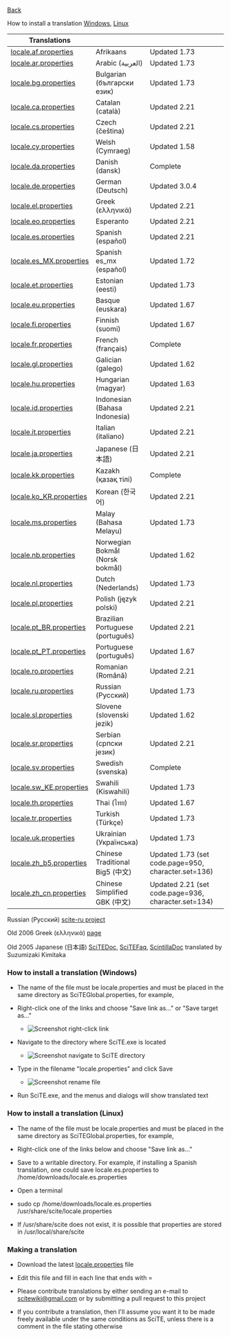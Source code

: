 
[Back](../README.md)

How to install a translation [Windows](#how_to_install_translation_win), [Linux](#how_to_install_translation_linux)

<a name="list_translations"></a>

| Translations  |  |   |
| ------------- | ------------- | ------------- |
| [locale.af.properties](https://raw.githubusercontent.com/downpoured/scite-files/master/files/files/translations/locale.af.properties) | Afrikaans | Updated 1.73 |
| [locale.ar.properties](https://raw.githubusercontent.com/downpoured/scite-files/master/files/files/translations/locale.ar.properties) | Arabic (العربية) | Updated 1.73 |
| [locale.bg.properties](https://raw.githubusercontent.com/downpoured/scite-files/master/files/files/translations/locale.bg.properties) | Bulgarian (български език) | Updated 1.73 |
| [locale.ca.properties](https://raw.githubusercontent.com/downpoured/scite-files/master/files/files/translations/locale.ca.properties) | Catalan (català) | Updated 2.21 |
| [locale.cs.properties](https://raw.githubusercontent.com/downpoured/scite-files/master/files/files/translations/locale.cs.properties) | Czech (čeština) | Updated 2.21 |
| [locale.cy.properties](https://raw.githubusercontent.com/downpoured/scite-files/master/files/files/translations/locale.cy.properties) | Welsh (Cymraeg) | Updated 1.58 |
| [locale.da.properties](https://raw.githubusercontent.com/downpoured/scite-files/master/files/files/translations/locale.da.properties) | Danish (dansk) | Complete |
| [locale.de.properties](https://raw.githubusercontent.com/downpoured/scite-files/master/files/files/translations/locale.de.properties) | German (Deutsch) | Updated 3.0.4 |
| [locale.el.properties](https://raw.githubusercontent.com/downpoured/scite-files/master/files/files/translations/locale.el.properties) | Greek (ελληνικά) | Updated 2.21 |
| [locale.eo.properties](https://raw.githubusercontent.com/downpoured/scite-files/master/files/files/translations/locale.eo.properties) | Esperanto | Updated 2.21 |
| [locale.es.properties](https://raw.githubusercontent.com/downpoured/scite-files/master/files/files/translations/locale.es.properties) | Spanish (español) | Updated 2.21 |
| [locale.es_MX.properties](https://raw.githubusercontent.com/downpoured/scite-files/master/files/files/translations/locale.es_MX.properties) | Spanish es_mx (español) | Updated 1.72 |
| [locale.et.properties](https://raw.githubusercontent.com/downpoured/scite-files/master/files/files/translations/locale.et.properties) | Estonian (eesti) | Updated 1.73 |
| [locale.eu.properties](https://raw.githubusercontent.com/downpoured/scite-files/master/files/files/translations/locale.eu.properties) | Basque (euskara) | Updated 1.67 |
| [locale.fi.properties](https://raw.githubusercontent.com/downpoured/scite-files/master/files/files/translations/locale.fi.properties) | 	Finnish (suomi) | Updated 1.67 |
| [locale.fr.properties](https://raw.githubusercontent.com/downpoured/scite-files/master/files/files/translations/locale.fr.properties) | French (français) | Complete |
| [locale.gl.properties](https://raw.githubusercontent.com/downpoured/scite-files/master/files/files/translations/locale.gl.properties) | Galician (galego) | Updated 1.62 |
| [locale.hu.properties](https://raw.githubusercontent.com/downpoured/scite-files/master/files/files/translations/locale.hu.properties) | Hungarian (magyar) | Updated 1.63 |
| [locale.id.properties](https://raw.githubusercontent.com/downpoured/scite-files/master/files/files/translations/locale.id.properties) | Indonesian (Bahasa Indonesia) | Updated 2.21 |
| [locale.it.properties](https://raw.githubusercontent.com/downpoured/scite-files/master/files/files/translations/locale.it.properties) | Italian (italiano) | Updated 2.21 |
| [locale.ja.properties](https://raw.githubusercontent.com/downpoured/scite-files/master/files/files/translations/locale.ja.properties) | Japanese (日本語) | Updated 2.21 |
| [locale.kk.properties](https://raw.githubusercontent.com/downpoured/scite-files/master/files/files/translations/locale.kk.properties) | Kazakh (қазақ тілі) | Complete |
| [locale.ko_KR.properties](https://raw.githubusercontent.com/downpoured/scite-files/master/files/files/translations/locale.ko_KR.properties) | Korean (한국어) | Updated 2.21 |
| [locale.ms.properties](https://raw.githubusercontent.com/downpoured/scite-files/master/files/files/translations/locale.ms.properties) | Malay (Bahasa Melayu) | Updated 1.73 |
| [locale.nb.properties](https://raw.githubusercontent.com/downpoured/scite-files/master/files/files/translations/locale.nb.properties) | Norwegian Bokmål (Norsk bokmål) | Updated 1.62 |
| [locale.nl.properties](https://raw.githubusercontent.com/downpoured/scite-files/master/files/files/translations/locale.nl.properties) | Dutch (Nederlands) | Updated 1.73 |
| [locale.pl.properties](https://raw.githubusercontent.com/downpoured/scite-files/master/files/files/translations/locale.pl.properties) | Polish (język polski) | Updated 2.21 |
| [locale.pt_BR.properties](https://raw.githubusercontent.com/downpoured/scite-files/master/files/files/translations/locale.pt_BR.properties) | Brazilian Portuguese (português) | Updated 2.21 |
| [locale.pt_PT.properties](https://raw.githubusercontent.com/downpoured/scite-files/master/files/files/translations/locale.pt_PT.properties) | Portuguese (português) | Updated 1.67 |
| [locale.ro.properties](https://raw.githubusercontent.com/downpoured/scite-files/master/files/files/translations/locale.ro.properties) | Romanian (Română) | Updated 2.21 |
| [locale.ru.properties](https://raw.githubusercontent.com/downpoured/scite-files/master/files/files/translations/locale.ru.properties) | Russian (Русский) | Updated 1.73 |
| [locale.sl.properties](https://raw.githubusercontent.com/downpoured/scite-files/master/files/files/translations/locale.sl.properties) | Slovene (slovenski jezik) | Updated 1.62 |
| [locale.sr.properties](https://raw.githubusercontent.com/downpoured/scite-files/master/files/files/translations/locale.sr.properties) | Serbian (српски језик) | Updated 2.21 |
| [locale.sv.properties](https://raw.githubusercontent.com/downpoured/scite-files/master/files/files/translations/locale.sv.properties) | Swedish (svenska) | Complete |
| [locale.sw_KE.properties](https://raw.githubusercontent.com/downpoured/scite-files/master/files/files/translations/locale.sw_KE.properties) | Swahili (Kiswahili) | Updated 1.73 |
| [locale.th.properties](https://raw.githubusercontent.com/downpoured/scite-files/master/files/files/translations/locale.th.properties) | Thai (ไทย) | Updated 1.67 |
| [locale.tr.properties](https://raw.githubusercontent.com/downpoured/scite-files/master/files/files/translations/locale.tr.properties) | Turkish (Türkçe) | Updated 1.73 |
| [locale.uk.properties](https://raw.githubusercontent.com/downpoured/scite-files/master/files/files/translations/locale.uk.properties) | Ukrainian (Українська) | Updated 1.73 |
| [locale.zh_b5.properties](https://raw.githubusercontent.com/downpoured/scite-files/master/files/files/translations/locale.zh_b5.properties) | Chinese Traditional Big5 (中文) | Updated 1.73 (set code.page=950, character.set=136) |
| [locale.zh_cn.properties](https://raw.githubusercontent.com/downpoured/scite-files/master/files/files/translations/locale.zh_cn.properties) | Chinese Simplified GBK (中文) | Updated 2.21 (set code.page=936, character.set=134) |

Russian (Русский) [scite-ru project](http://scite-ru.bitbucket.org)

Old 2006 Greek (ελληνικά) [page](http://web.archive.org/web/20071012092151/http://scite.hellug.gr/)

Old 2005 Japanese (日本語) [SciTEDoc](http://downpoured.github.io/scite-with-python/SciTEDocJa/SciTEDoc.html), [SciTEFaq](http://downpoured.github.io/scite-with-python/SciTEDocJa/SciTEFAQ.html), [ScintillaDoc](http://downpoured.github.io/scite-with-python/SciTEDocJa/ScintillaDoc.html) translated by Suzumizaki Kimitaka

<a name="how_to_install_translation_win"></a>
### How to install a translation (Windows)

* The name of the file must be locale.properties and must be placed in the same directory as SciTEGlobal.properties, for example,

* Right-click one of the links and choose "Save link as..." or "Save target as..."

    * ![Screenshot right-click link](https://raw.githubusercontent.com/downpoured/scite-files/master/files/translations_install_win_right.png)

* Navigate to the directory where SciTE.exe is located

    * ![Screenshot navigate to SciTE directory](https://raw.githubusercontent.com/downpoured/scite-files/master/files/translations_install_win_path.png)

* Type in the filename "locale.properties" and click Save

    * ![Screenshot rename file](https://raw.githubusercontent.com/downpoured/scite-files/master/files/translations_install_win_rename.png)

* Run SciTE.exe, and the menus and dialogs will show translated text

<a name="how_to_install_translation_linux"></a>
### How to install a translation (Linux)

* The name of the file must be locale.properties and must be placed in the same directory as SciTEGlobal.properties, for example,

* Right-click one of the links below and choose "Save link as..."

* Save to a writable directory. For example, if installing a Spanish translation, one could save locale.es.properties to /home/downloads/locale.es.properties

* Open a terminal

* sudo cp /home/downloads/locale.es.properties /usr/share/scite/locale.properties

* If /usr/share/scite does not exist, it is possible that properties are stored in /usr/local/share/scite 

<a name="how_to_make_translation"></a>
### Making a translation

* Download the latest [locale.properties](http://www.scintilla.org/locale.properties) file

* Edit this file and fill in each line that ends with =

* Please contribute translations by either sending an e-mail to scitewiki@gmail.com or by submitting a pull request to this project

* If you contribute a translation, then I'll assume you want it to be made freely available under the same conditions as SciTE, unless there is a comment in the file stating otherwise


